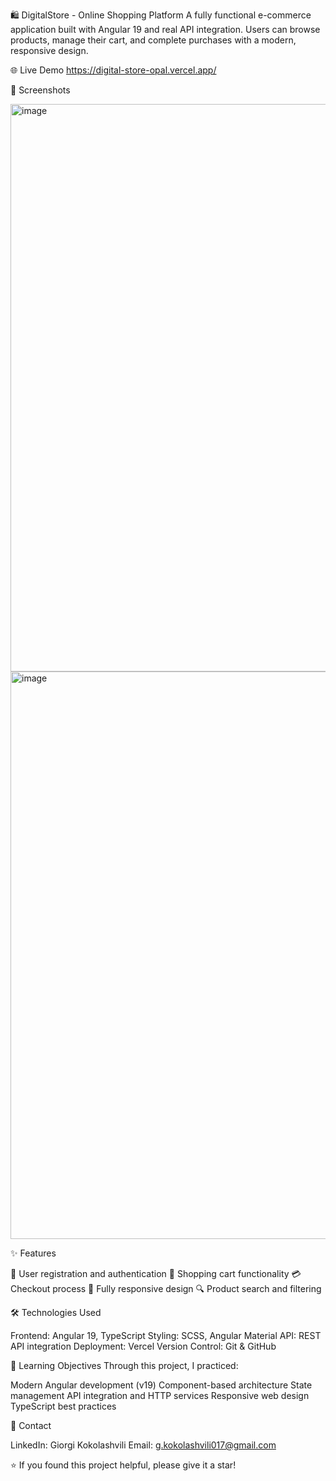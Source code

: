 🛍️ DigitalStore - Online Shopping Platform
A fully functional e-commerce application built with Angular 19 and real API integration. Users can browse products, manage their cart, and complete purchases with a modern, responsive design.

🌐 Live Demo
https://digital-store-opal.vercel.app/

📸 Screenshots

<img width="1897" height="908" alt="image" src="https://github.com/user-attachments/assets/c87f2aa2-05df-4e56-b05a-90c2cf003802" />

<img width="1898" height="908" alt="image" src="https://github.com/user-attachments/assets/c2e66f01-9b95-4abd-ade7-d25e5cbe89a5" />

✨ Features

🔐 User registration and authentication
🛒 Shopping cart functionality
💳 Checkout process
📱 Fully responsive design
🔍 Product search and filtering

🛠️ Technologies Used

Frontend: Angular 19, TypeScript
Styling: SCSS, Angular Material
API: REST API integration
Deployment: Vercel
Version Control: Git & GitHub

🎯 Learning Objectives
Through this project, I practiced:

Modern Angular development (v19)
Component-based architecture
State management
API integration and HTTP services
Responsive web design
TypeScript best practices

📧 Contact

LinkedIn: Giorgi Kokolashvili
Email: g.kokolashvili017@gmail.com


⭐ If you found this project helpful, please give it a star!
